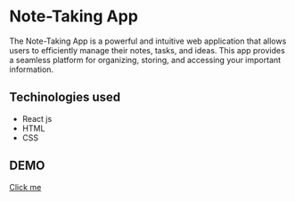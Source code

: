 # Note-Taking App
The Note-Taking App is a powerful and intuitive web application that allows users to efficiently manage their notes, tasks, and ideas. This app provides a seamless platform for organizing, storing, and accessing your important information. 
## Techinologies used
- React js
- HTML
- CSS

## DEMO
<a href="" target="_blank">Click me</a>
